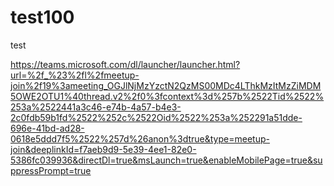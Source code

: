 # test100
test

https://teams.microsoft.com/dl/launcher/launcher.html?url=%2f_%23%2fl%2fmeetup-join%2f19%3ameeting_OGJlNjMzYzctN2QzMS00MDc4LThkMzItMzZiMDM5OWE2OTU1%40thread.v2%2f0%3fcontext%3d%257b%2522Tid%2522%253a%2522441a3c46-e74b-4a57-b4e3-2c0fdb59b1fd%2522%252c%2522Oid%2522%253a%252291a51dde-696e-41bd-ad28-0618e5ddd7f5%2522%257d%26anon%3dtrue&type=meetup-join&deeplinkId=f7aeb9d9-5e39-4ee1-82e0-5386fc039936&directDl=true&msLaunch=true&enableMobilePage=true&suppressPrompt=true






